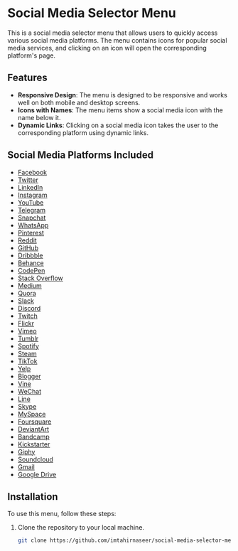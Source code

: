 # Social Media Selector Menu

This is a social media selector menu that allows users to quickly access various social media platforms. The menu contains icons for popular social media services, and clicking on an icon will open the corresponding platform's page.

## Features
- **Responsive Design**: The menu is designed to be responsive and works well on both mobile and desktop screens.
- **Icons with Names**: The menu items show a social media icon with the name below it.
- **Dynamic Links**: Clicking on a social media icon takes the user to the corresponding platform using dynamic links.

## Social Media Platforms Included
- [Facebook](https://www.facebook.com/imtahirnaseer)
- [Twitter](https://twitter.com/imtahirnaseer)
- [LinkedIn](https://www.linkedin.com/in/imtahirnaseer)
- [Instagram](https://www.instagram.com/imtahirnaseer)
- [YouTube](https://www.youtube.com/c/imtahirnaseer)
- [Telegram](https://t.me/imtahirnaseer)
- [Snapchat](https://www.snapchat.com/add/imtahirnaseer)
- [WhatsApp](https://wa.me/imtahirnaseer)
- [Pinterest](https://www.pinterest.com/imtahirnaseer)
- [Reddit](https://www.reddit.com/user/imtahirnaseer)
- [GitHub](https://github.com/imtahirnaseer)
- [Dribbble](https://dribbble.com/imtahirnaseer)
- [Behance](https://www.behance.net/imtahirnaseer)
- [CodePen](https://codepen.io/imtahirnaseer)
- [Stack Overflow](https://stackoverflow.com/users/imtahirnaseer)
- [Medium](https://medium.com/@imtahirnaseer)
- [Quora](https://www.quora.com/profile/imtahirnaseer)
- [Slack](https://slack.com/imtahirnaseer)
- [Discord](https://discord.com/imtahirnaseer)
- [Twitch](https://www.twitch.tv/imtahirnaseer)
- [Flickr](https://www.flickr.com/imtahirnaseer)
- [Vimeo](https://vimeo.com/imtahirnaseer)
- [Tumblr](https://imtahirnaseer.tumblr.com)
- [Spotify](https://open.spotify.com/user/imtahirnaseer)
- [Steam](https://steamcommunity.com/id/imtahirnaseer)
- [TikTok](https://www.tiktok.com/@imtahirnaseer)
- [Yelp](https://www.yelp.com/user_details?userid=imtahirnaseer)
- [Blogger](https://imtahirnaseer.blogspot.com)
- [Vine](https://vine.co/imtahirnaseer)
- [WeChat](https://weixin.qq.com/imtahirnaseer)
- [Line](https://line.me/R/imtahirnaseer)
- [Skype](https://join.skype.com/imtahirnaseer)
- [MySpace](https://myspace.com/imtahirnaseer)
- [Foursquare](https://foursquare.com/imtahirnaseer)
- [DeviantArt](https://www.deviantart.com/imtahirnaseer)
- [Bandcamp](https://imtahirnaseer.bandcamp.com)
- [Kickstarter](https://www.kickstarter.com/imtahirnaseer)
- [Giphy](https://giphy.com/imtahirnaseer)
- [Soundcloud](https://soundcloud.com/imtahirnaseer)
- [Gmail](https://mail.google.com/mail/u/0/?pli=1#inbox?compose=imtahirnaseer@gmail.com)
- [Google Drive](https://drive.google.com/imtahirnaseer)

## Installation

To use this menu, follow these steps:

1. Clone the repository to your local machine.
   ```bash
   git clone https://github.com/imtahirnaseer/social-media-selector-menu.git
